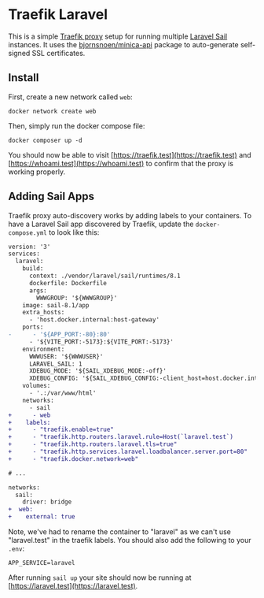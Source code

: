 # Traefik Laravel

This is a simple [Traefik proxy](https://traefik.io/traefik/) setup for running multiple [Laravel Sail](https://laravel.com/docs/9.x/sail) instances. It uses the [bjornsnoen/minica-api](https://github.com/bjornsnoen/minica-api) package to auto-generate self-signed SSL certificates.

## Install

First, create a new network called `web`:

```
docker network create web
```

Then, simply run the docker compose file:

```
docker composer up -d
```

You should now be able to visit [https://traefik.test](https://traefik.test) and [https://whoami.test](https://whoami.test) to confirm that the proxy is working properly.

## Adding Sail Apps

Traefik proxy auto-discovery works by adding labels to your containers. To have a Laravel Sail app discovered by Traefik, update the `docker-compose.yml` to look like this:

```diff
version: '3'
services:
  laravel:
    build:
      context: ./vendor/laravel/sail/runtimes/8.1
      dockerfile: Dockerfile
      args:
        WWWGROUP: '${WWWGROUP}'
    image: sail-8.1/app
    extra_hosts:
      - 'host.docker.internal:host-gateway'
    ports:
-      - '${APP_PORT:-80}:80'
      - '${VITE_PORT:-5173}:${VITE_PORT:-5173}'
    environment:
      WWWUSER: '${WWWUSER}'
      LARAVEL_SAIL: 1
      XDEBUG_MODE: '${SAIL_XDEBUG_MODE:-off}'
      XDEBUG_CONFIG: '${SAIL_XDEBUG_CONFIG:-client_host=host.docker.internal}'
    volumes:
      - '.:/var/www/html'
    networks:
      - sail
+      - web
+    labels:
+      - "traefik.enable=true"
+      - "traefik.http.routers.laravel.rule=Host(`laravel.test`)
+      - "traefik.http.routers.laravel.tls=true"
+      - "traefik.http.services.laravel.loadbalancer.server.port=80"
+      - "traefik.docker.network=web"

# ...

networks:
  sail:
    driver: bridge
+  web:
+    external: true
```

Note, we've had to rename the container to "laravel" as we can't use "laravel.test" in the traefik labels. You should also add the following to your `.env`:

```
APP_SERVICE=laravel
```

After running `sail up` your site should now be running at [https://laravel.test](https://laravel.test).
